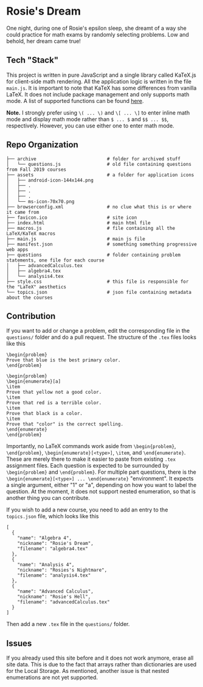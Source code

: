 # Rosie's Dream

One night, during one of Rosie's epsilon sleep, she dreamt of a way she could practice for math exams by randomly selecting problems.
Low and behold, her dream came true!

## Tech "Stack"

This project is written in pure JavaScript and a single library called KaTeX.js for client-side math rendering.
All the application logic is written in the file `main.js`.
It is important to note that KaTeX has some differences from vanilla LaTeX.
It does not include package management and only supports math mode.
A list of supported functions can be found [here](https://katex.org/docs/supported.html).

**Note.** I strongly prefer using `\( ... \)` and `\[ ... \]` to enter inline math mode and display math mode rather than `$ ... $` and `$$ ... $$`, respectively.
However, you can use either one to enter math mode.

## Repo Organization

```
├── archive                          # folder for archived stuff
│   └── questions.js                 # old file containing questions from Fall 2019 courses
├── assets                           # a folder for application icons
│   ├── android-icon-144x144.png
│   ├── .
│   ├── .
│   ├── .
│   └── ms-icon-70x70.png
├── browserconfig.xml                # no clue what this is or where it came from
├── favicon.ico                      # site icon
├── index.html                       # main html file
├── macros.js                        # file containing all the LaTeX/KaTeX macros
├── main.js                          # main js file
├── manifest.json                    # something something progressive web apps
├── questions                        # folder containing problem statements, one file for each course
│   ├── advancedCalculus.tex
│   ├── algebra4.tex
│   └── analysis4.tex
├── style.css                        # this file is responsible for the "LaTeX" aesthetics
└── topics.json                      # json file containing metadata about the courses
```

## Contribution

If you want to add or change a problem, edit the corresponding file in the `questions/` folder and do a pull request.
The structure of the `.tex` files looks like this

```
\begin{problem}
Prove that blue is the best primary color.
\end{problem}

\begin{problem}
\begin{enumerate}[a]
\item
Prove that yellow not a good color.
\item
Prove that red is a terrible color.
\item
Prove that black is a color.
\item
Prove that "color" is the correct spelling.
\end{enumerate}
\end{problem}
```

Importantly, no LaTeX commands work aside from `\begin{problem}`, `\end{problem}`, `\begin{enumerate}[<type>]`, `\item`, and `\end{enumerate}`.
These are merely there to make it easier to paste from existing `.tex` assignment files. Each question is expected to be surrounded by `\begin{problem}` and `\end{problem}`.
For multiple part questions, there is the `\begin{enumerate}[<type>] ... \end{enumerate}` "environment".
It expects a single argument, either "1" or "a", depending on how you want to label the question.
At the moment, it does not support nested enumeration, so that is another thing you can contribute.

If you wish to add a new course, you need to add an entry to the `topics.json` file, which looks like this

```
[
  {
    "name": "Algebra 4",
    "nickname": "Rosie's Dream",
    "filename": "algebra4.tex"
  },
  {
    "name": "Analysis 4",
    "nickname": "Rosies's Nightmare",
    "filename": "analysis4.tex"
  },
  {
    "name": "Advanced Calculus",
    "nickname": "Rosie's Hell",
    "filename": "advancedCalculus.tex"
  }
]
```

Then add a new `.tex` file in the `questions/` folder.

## Issues

If you already used this site before and it does not work anymore, erase all site data.
This is due to the fact that arrays rather than dictionaries are used for the Local Storage.
As mentioned, another issue is that nested enumerations are not yet supported.
